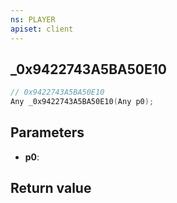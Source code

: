 ```yaml
---
ns: PLAYER
apiset: client
---
```

## _0x9422743A5BA50E10

```c
// 0x9422743A5BA50E10
Any _0x9422743A5BA50E10(Any p0);
```


## Parameters
* **p0**:

## Return value


